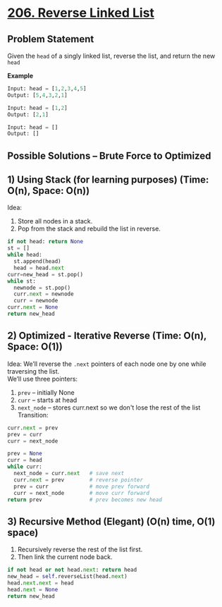# [206. Reverse Linked List](https://leetcode.com/problems/reverse-linked-list/description/)

## Problem Statement
Given the `head` of a singly linked list, reverse the list, and return the new `head`

**Example**
```python
Input: head = [1,2,3,4,5]
Output: [5,4,3,2,1]
```
```python
Input: head = [1,2]
Output: [2,1]
```
```python
Input: head = []
Output: []
```
## Possible Solutions – Brute Force to Optimized
## 1) Using Stack (for learning purposes) (Time: O(n), Space: O(n))  
Idea:
1. Store all nodes in a stack.    
2. Pop from the stack and rebuild the list in reverse.  

```python
if not head: return None
st = []
while head:
  st.append(head)
  head = head.next
curr=new_head = st.pop()
while st:
  newnode = st.pop()
  curr.next = newnode
  curr = newnode
curr.next = None
return new_head
```

## 2) Optimized - Iterative Reverse (Time: O(n), Space: O(1))  
Idea:
We’ll reverse the `.next` pointers of each node one by one while traversing the list.  
We’ll use three pointers:
1. `prev` – initially None
2. `curr` – starts at head
3. `next_node` – stores curr.next so we don't lose the rest of the list
Transition:
```python
curr.next = prev
prev = curr
curr = next_node
```
```python
prev = None
curr = head
while curr:
  next_node = curr.next   # save next
  curr.next = prev        # reverse pointer
  prev = curr             # move prev forward
  curr = next_node        # move curr forward
return prev               # prev becomes new head
```

## 3) Recursive Method (Elegant) (O(n) time, O(1) space)  
1. Recursively reverse the rest of the list first.
2. Then link the current node back.

```python
if not head or not head.next: return head
new_head = self.reverseList(head.next)
head.next.next = head
head.next = None
return new_head
```
